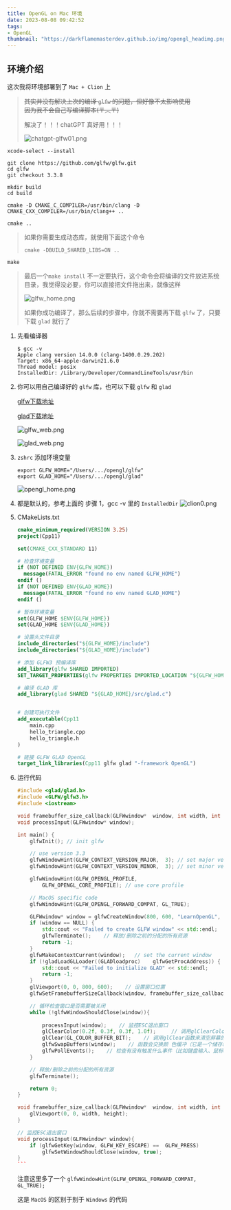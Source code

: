 ```yaml
---
title: OpenGL on Mac 环境
date: 2023-08-08 09:42:52
tags:
- OpenGL
thumbnail: "https://darkflamemasterdev.github.io/img/opengl_headimg.png"
---
```


## 环境介绍

这次我将环境部署到了 `Mac + Clion` 上

> ~~其实并没有解决上次的编译 `glfw` 的问题，但好像不太影响使用  
> 因为我不会自己写编译脚本(〒︿〒)~~
>
> 解决了！！！chatGPT 真好用！！！
>
> ![chatgpt-glfw01.png](OpenGL-on-Mac-环境/chatgpt-glfw01.png)

```shell
xcode-select --install
```

```shell
git clone https://github.com/glfw/glfw.git
cd glfw
git checkout 3.3.8
```

```shell
mkdir build
cd build
```

```shell
cmake -D CMAKE_C_COMPILER=/usr/bin/clang -D CMAKE_CXX_COMPILER=/usr/bin/clang++ ..
```

```shell
cmake ..
```



>   如果你需要生成动态库，就使用下面这个命令
>
>   ```shell
>   cmake -DBUILD_SHARED_LIBS=ON ..
>   ```



```shell
make
```

>   最后一个`make install` 不一定要执行，这个命令会将编译的文件放进系统目录，我觉得没必要，你可以直接把文件拖出来，就像这样
>
>   ![glfw_home.png](OpenGL-on-Mac-环境/glfw_home.png)
>
>   如果你成功编译了，那么后续的步骤中，你就不需要再下载 `glfw` 了，只要下载 `glad` 就行了

1. 先看编译器

    ```shell
    $ gcc -v
    Apple clang version 14.0.0 (clang-1400.0.29.202)
    Target: x86_64-apple-darwin21.6.0
    Thread model: posix
    InstalledDir: /Library/Developer/CommandLineTools/usr/bin
    ```

2. 你可以用自己编译好的 `glfw` 库，也可以下载 `glfw` 和 `glad`

   [glfw下载地址](https://www.glfw.org/download.html)

   [glad下载地址](https://glad.dav1d.de/)

   ![glfw_web.png](OpenGL-on-Mac-环境/glfw_web.png)

   ![glad_web.png](OpenGL-on-Mac-环境/glad_web.png)

3. `zshrc` 添加环境变量

    ```zshrc
    export GLFW_HOME="/Users/.../opengl/glfw"
    export GLAD_HOME="/Users/.../opengl/glad"
    ```

    ![opengl_home.png](OpenGL-on-Mac-环境/openGL_home.png)

4. 都是默认的，参考上面的 步骤 1，gcc -v 里的 `InstalledDir`
   ![clion0.png](OpenGL-on-Mac-环境/clion0.png)

5. CMakeLists.txt

   ```cmake
   cmake_minimum_required(VERSION 3.25)
   project(Cpp11)
   
   set(CMAKE_CXX_STANDARD 11)
   
   # 检查环境变量
   if (NOT DEFINED ENV{GLFW_HOME})
     message(FATAL_ERROR "found no env named GLFW_HOME")
   endif ()
   if (NOT DEFINED ENV{GLAD_HOME})
     message(FATAL_ERROR "found no env named GLAD_HOME")
   endif ()
   
   # 暂存环境变量
   set(GLFW_HOME $ENV{GLFW_HOME})
   set(GLAD_HOME $ENV{GLAD_HOME})
   
   # 设置头文件目录
   include_directories("${GLFW_HOME}/include")
   include_directories("${GLAD_HOME}/include")
   
   # 添加 GLFW3 预编译库
   add_library(glfw SHARED IMPORTED)
   SET_TARGET_PROPERTIES(glfw PROPERTIES IMPORTED_LOCATION "${GLFW_HOME}/lib-x86/libglfw.3.dylib")
   
   # 编译 GLAD 库
   add_library(glad SHARED "${GLAD_HOME}/src/glad.c")
   
   
   # 创建可执行文件
   add_executable(Cpp11
       main.cpp
       hello_triangle.cpp
       hello_triangle.h
   )
   
   # 链接 GLFW GLAD OpenGL
   target_link_libraries(Cpp11 glfw glad "-framework OpenGL")
   ```

6. 运行代码

    ````C++
    #include <glad/glad.h>
    #include <GLFW/glfw3.h>
    #include <iostream>
    
    void framebuffer_size_callback(GLFWwindow*  window, int width, int height);
    void processInput(GLFWwindow* window);
    
    int main() {
        glfwInit(); // init glfw
    
        // use version 3.3
        glfwWindowHint(GLFW_CONTEXT_VERSION_MAJOR,  3); // set major version
        glfwWindowHint(GLFW_CONTEXT_VERSION_MINOR,  3); // set minor version
    
        glfwWindowHint(GLFW_OPENGL_PROFILE,
            GLFW_OPENGL_CORE_PROFILE); // use core profile
    
        // MacOS specific code
        glfwWindowHint(GLFW_OPENGL_FORWARD_COMPAT, GL_TRUE);
    
        GLFWwindow* window = glfwCreateWindow(800, 600, "LearnOpenGL", NULL, NULL);   // 800*600 size window called LearnOpenGL
        if (window == NULL) {
            std::cout << "Failed to create GLFW window" << std::endl;
            glfwTerminate();    // 释放/删除之前的分配的所有资源
            return -1;
        }
        glfwMakeContextCurrent(window);   // set the current window
        if (!gladLoadGLLoader((GLADloadproc)    glfwGetProcAddress)) {
            std::cout << "Failed to initialize GLAD" << std::endl;
            return -1;
        }
        glViewport(0, 0, 800, 600);    // 设置窗口位置
        glfwSetFramebufferSizeCallback(window, framebuffer_size_callback);    // 设置窗口大小调整回调
    
        // 循环检查窗口是否需要被关闭
        while (!glfwWindowShouldClose(window)){
        
            processInput(window);    // 监控ESC退出窗口
            glClearColor(0.2f, 0.3f, 0.3f, 1.0f);     // 调用glClearColor来设置清空屏幕所用的颜色
            glClear(GL_COLOR_BUFFER_BIT);    // 调用glClear函数来清空屏幕的颜色缓冲
            glfwSwapBuffers(window);    // 函数会交换颜 色缓冲（它是一个储存着GLFW窗口每一个像素颜色值的大缓冲），它在这一迭代中被用来绘制，并且将会作为输出显示在屏幕上。
            glfwPollEvents();    // 检查有没有触发什么事件（比如键盘输入、鼠标移动等）、更新窗口状态，并调用对应的回调函数（可以通过回调方法手动设置）
        }
    
        // 释放/删除之前的分配的所有资源
        glfwTerminate();
    
        return 0;
    }
    
    void framebuffer_size_callback(GLFWwindow*  window, int width, int height){
        glViewport(0, 0, width, height);
    }
    
    // 监控ESC退出窗口
    void processInput(GLFWwindow* window){
        if (glfwGetKey(window, GLFW_KEY_ESCAPE) ==  GLFW_PRESS)
            glfwSetWindowShouldClose(window, true);
    }
    ```
    ````

    注意这里多了一个 `glfwWindowHint(GLFW_OPENGL_FORWARD_COMPAT, GL_TRUE);`

    这是 `MacOS` 的区别于别于 `Windows` 的代码
